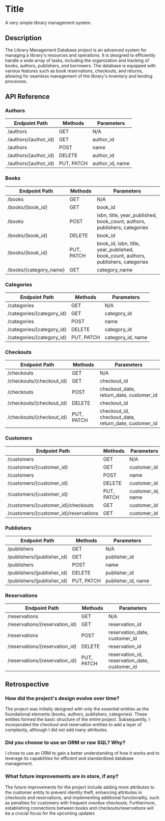 # Title

A very simple library management system.

## Description

The Library Management Database project is an advanced system for managing a library's resources and operations. It is designed to efficiently handle a wide array of tasks, including the organization and tracking of books, authors, publishers, and borrowers. The database is equipped with various features such as book reservations, checkouts, and returns, allowing for seamless management of the library's inventory and lending processes.

## API Reference

### Authors

| Endpoint Path        | Methods    | Parameters      |
| -------------------- | ---------- | --------------- |
| /authors             | GET        | N/A             |
| /authors/{author_id} | GET        | author_id       |
| /authors             | POST       | name            |
| /authors/{author_id} | DELETE     | author_id       |
| /authors/{author_id} | PUT, PATCH | author_id, name |

### Books

| Endpoint Path          | Methods    | Parameters                                                                        |
| ---------------------- | ---------- | --------------------------------------------------------------------------------- |
| /books                 | GET        | N/A                                                                               |
| /books/{book_id}       | GET        | book_id                                                                           |
| /books                 | POST       | isbn, title, year_published, book_count, authors, publishers, categories          |
| /books/{book_id}       | DELETE     | book_id                                                                           |
| /books/{book_id}       | PUT, PATCH | book_id, isbn, title, year_published, book_count, authors, publishers, categories |
| /books/{category_name} | GET        | category_name                                                                     |

### Categories

| Endpoint Path             | Methods    | Parameters        |
| ------------------------- | ---------- | ----------------- |
| /categories               | GET        | N/A               |
| /categories/{category_id} | GET        | category_id       |
| /categories               | POST       | name              |
| /categories/{category_id} | DELETE     | category_id       |
| /categories/{category_id} | PUT, PATCH | category_id, name |

### Checkouts

| Endpoint Path            | Methods    | Parameters                                           |
| ------------------------ | ---------- | ---------------------------------------------------- |
| /checkouts               | GET        | N/A                                                  |
| /checkouts/{checkout_id} | GET        | checkout_id                                          |
| /checkouts               | POST       | checkout_date, return_date, customer_id              |
| /checkouts/{checkout_id} | DELETE     | checkout_id                                          |
| /checkouts/{checkout_id} | PUT, PATCH | checkout_id, checkout_date, return_date, customer_id |

### Customers

| Endpoint Path                         | Methods    | Parameters        |
| ------------------------------------- | ---------- | ----------------- |
| /customers                            | GET        | N/A               |
| /customers/{customer_id}              | GET        | customer_id       |
| /customers                            | POST       | name              |
| /customers/{customer_id}              | DELETE     | customer_id       |
| /customers/{customer_id}              | PUT, PATCH | customer_id, name |
| /customers/{customer_id}/checkouts    | GET        | customer_id       |
| /customers/{customer_id}/reservations | GET        | customer_id       |

### Publishers

| Endpoint Path              | Methods    | Parameters         |
| -------------------------- | ---------- | ------------------ |
| /publishers                | GET        | N/A                |
| /publishers/{publisher_id} | GET        | publisher_id       |
| /publishers                | POST       | name               |
| /publishers/{publisher_id} | DELETE     | publisher_id       |
| /publishers/{publisher_id} | PUT, PATCH | publisher_id, name |

### Reservations

| Endpoint Path                  | Methods    | Parameters                                    |
| ------------------------------ | ---------- | --------------------------------------------- |
| /reservations                  | GET        | N/A                                           |
| /reservations/{reservation_id} | GET        | reservation_id                                |
| /reservations                  | POST       | reservation_date, customer_id                 |
| /reservations/{reservation_id} | DELETE     | reservation_id                                |
| /reservations/{reservation_id} | PUT, PATCH | reservation_id, reservation_date, customer_id |

## Retrospective

### How did the project's design evolve over time?

The project was initially designed with only the essential entities as the foundational elements (books, authors, publishers, categories). These entities formed the basic structure of the entire project. Subsequently, I incorporated the checkout and reservation entities to add a layer of complexity, although I did not add many attributes.

### Did you choose to use an ORM or raw SQL? Why?

I chose to use an ORM to gain a better understanding of how it works and to leverage its capabilities for efficient and standardized database management.

### What future improvements are in store, if any?

The future improvements for the project include adding more attributes to the customer entity to prevent identity theft, enhancing attributes in checkouts and reservations, and implementing additional functionality, such as penalties for customers with frequent overdue checkouts. Furthermore, establishing connections between books and checkouts/reservations will be a crucial focus for the upcoming updates

